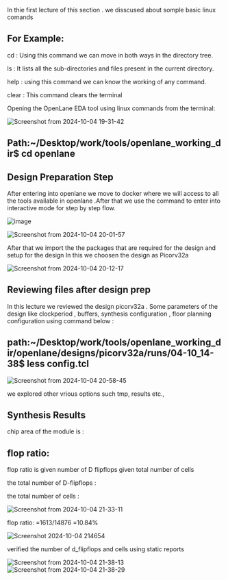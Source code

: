 In thie first lecture of this section . we disscused about somple basic linux comands 

For Example:
------------
cd : Using this command we can move in both ways in the directory tree.

ls : It lists all the sub-directories and files present in the current directory.

help : using this command we can know the working of any command.

clear : This command clears the terminal

Opening the OpenLane EDA tool using linux commands from the terminal:

![Screenshot from 2024-10-04 19-31-42](https://github.com/user-attachments/assets/8308cde6-0254-42cb-a143-9f4443f96a35)

Path:~/Desktop/work/tools/openlane_working_dir$ cd openlane
------

Design Preparation Step
----------------------
After entering into openlane we move to docker where we will access to all the tools available in openlane .After that we use the command to enter into interactive mode for step by step flow.

![image](https://github.com/user-attachments/assets/2848ed59-3ce0-4c43-bd8d-1eea6ab7451d)



![Screenshot from 2024-10-04 20-01-57](https://github.com/user-attachments/assets/0c6e47a3-5b1a-42d6-90f4-861b5c19a19a)

After that we import the the packages that are required for the design and setup for the design
In this we choosen the design as Picorv32a

![Screenshot from 2024-10-04 20-12-17](https://github.com/user-attachments/assets/31910c8c-3b56-4a6c-8d16-0275a8a57deb)

Reviewing files after design prep
---
In this lecture we reviewed the design picorv32a . Some parameters of the design like clockperiod , buffers, synthesis configuration , floor planning configuration using command below :

path:~/Desktop/work/tools/openlane_working_dir/openlane/designs/picorv32a/runs/04-10_14-38$ less config.tcl
--

![Screenshot from 2024-10-04 20-58-45](https://github.com/user-attachments/assets/25f5c16e-094a-45e1-974b-4c48d28f0e2a)

we explored other vrious options such tmp, results etc.,

Synthesis Results
--------------------------

chip area of the module is :


flop ratio:
--
flop ratio is given number of D flipflops given total number of cells

the total number of D-flipflops :


the total number of cells :

![Screenshot from 2024-10-04 21-33-11](https://github.com/user-attachments/assets/f9fd49cd-d561-4e29-ab05-cedc0b538e97)

flop ratio:
                   =1613/14876
                   =10.84%

![Screenshot 2024-10-04 214654](https://github.com/user-attachments/assets/41282580-0239-4839-9e8c-fc4a8b9d464f)

                   
verified the number of d_flipflops and cells using static reports 

![Screenshot from 2024-10-04 21-38-13](https://github.com/user-attachments/assets/207cb597-dd1e-4ae2-a976-bc08b4f79abd)
![Screenshot from 2024-10-04 21-38-29](https://github.com/user-attachments/assets/c600c7fd-5573-4215-bb2b-b0e6b7b58350)

